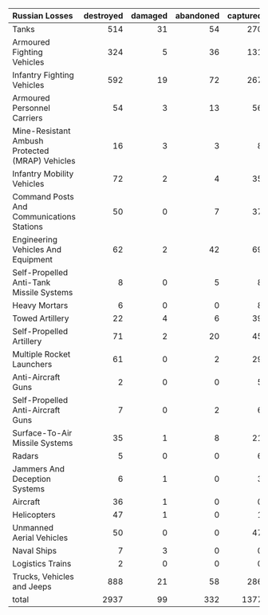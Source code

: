 | Russian Losses                                   |   destroyed |   damaged |   abandoned |   captured |   total |
|:-------------------------------------------------|------------:|----------:|------------:|-----------:|--------:|
| Tanks                                            |         514 |        31 |          54 |        270 |     869 |
| Armoured Fighting Vehicles                       |         324 |         5 |          36 |        131 |     496 |
| Infantry Fighting Vehicles                       |         592 |        19 |          72 |        267 |     950 |
| Armoured Personnel Carriers                      |          54 |         3 |          13 |         56 |     126 |
| Mine-Resistant Ambush Protected  (MRAP) Vehicles |          16 |         3 |           3 |          8 |      30 |
| Infantry Mobility Vehicles                       |          72 |         2 |           4 |         35 |     113 |
| Command Posts And Communications Stations        |          50 |         0 |           7 |         37 |      94 |
| Engineering Vehicles And Equipment               |          62 |         2 |          42 |         69 |     175 |
| Self-Propelled Anti-Tank Missile Systems         |           8 |         0 |           5 |          8 |      21 |
| Heavy Mortars                                    |           6 |         0 |           0 |          8 |      14 |
| Towed Artillery                                  |          22 |         4 |           6 |         39 |      71 |
| Self-Propelled Artillery                         |          71 |         2 |          20 |         45 |     138 |
| Multiple Rocket Launchers                        |          61 |         0 |           2 |         29 |      92 |
| Anti-Aircraft Guns                               |           2 |         0 |           0 |          5 |       7 |
| Self-Propelled Anti-Aircraft Guns                |           7 |         0 |           2 |          6 |      15 |
| Surface-To-Air Missile Systems                   |          35 |         1 |           8 |         21 |      65 |
| Radars                                           |           5 |         0 |           0 |          6 |      11 |
| Jammers And Deception Systems                    |           6 |         1 |           0 |          3 |      10 |
| Aircraft                                         |          36 |         1 |           0 |          0 |      37 |
| Helicopters                                      |          47 |         1 |           0 |          1 |      49 |
| Unmanned Aerial Vehicles                         |          50 |         0 |           0 |         47 |      97 |
| Naval Ships                                      |           7 |         3 |           0 |          0 |      10 |
| Logistics Trains                                 |           2 |         0 |           0 |          0 |       2 |
| Trucks, Vehicles and Jeeps                       |         888 |        21 |          58 |        286 |    1253 |
| total                                            |        2937 |        99 |         332 |       1377 |    4745 |